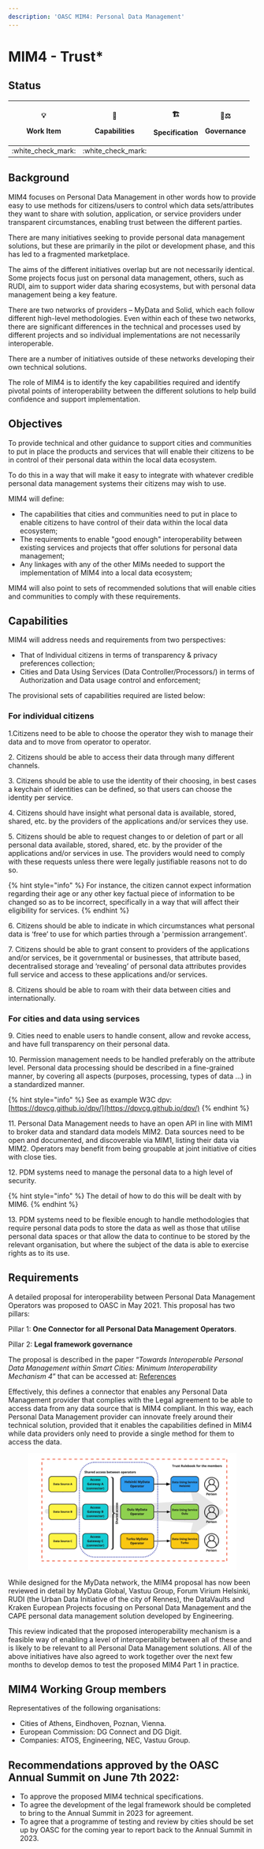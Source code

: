 ```yaml
---
description: 'OASC MIM4: Personal Data Management'
---
```


# MIM4 - Trust\*

## Status <a href="#mim1-contextinformationmanagement-goal" id="mim1-contextinformationmanagement-goal"></a>

| <p><span data-gb-custom-inline data-tag="emoji" data-code="1f4a1">💡</span></p><p>Work Item</p> | <p><span data-gb-custom-inline data-tag="emoji" data-code="1f9e9">🧩</span></p><p>Capabilities</p> | <p><span data-gb-custom-inline data-tag="emoji" data-code="1f3d7">🏗</span></p><p>Specification</p> | <p><span data-gb-custom-inline data-tag="emoji" data-code="1f469-2696">👩⚖</span></p><p>Governance</p> |
| :---------------------------------------------------------------------------------------------: | :------------------------------------------------------------------------------------------------: | :-------------------------------------------------------------------------------------------------: | :----------------------------------------------------------------------------------------------------: |
|                                       :white\_check\_mark:                                      |                                        :white\_check\_mark:                                        |                                                                                                     |                                                                                                        |

## Background <a href="#mim1-contextinformationmanagement-goal" id="mim1-contextinformationmanagement-goal"></a>

MIM4 focuses on Personal Data Management in other words how to provide easy to use methods for citizens/users to control which data sets/attributes they want to share with solution, application, or service providers under transparent circumstances, enabling trust between the different parties.

There are many initiatives seeking to provide personal data management solutions, but these are primarily in the pilot or development phase, and this has led to a fragmented marketplace.

The aims of the different initiatives overlap but are not necessarily identical. Some projects focus just on personal data management, others, such as RUDI, aim to support wider data sharing ecosystems, but with personal data management being a key feature.

There are two networks of providers – MyData and Solid, which each follow different high-level methodologies. Even within each of these two networks, there are significant differences in the technical and processes used by different projects and so individual implementations are not necessarily interoperable.

There are a number of initiatives outside of these networks developing their own technical solutions.

The role of MIM4 is to identify the key capabilities required and identify pivotal points of interoperability between the different solutions to help build confidence and support implementation.

## Objectives <a href="#mim1-contextinformationmanagement-goal" id="mim1-contextinformationmanagement-goal"></a>

To provide technical and other guidance to support cities and communities to put in place the products and services that will enable their citizens to be in control of their personal data within the local data ecosystem.

To do this in a way that will make it easy to integrate with whatever credible personal data management systems their citizens may wish to use.

MIM4 will define:

* The capabilities that cities and communities need to put in place to enable citizens to have control of their data within the local data ecosystem;
* The requirements to enable "good enough" interoperability between existing services and projects that offer solutions for personal data management;
* Any linkages with any of the other MIMs needed to support the implementation of MIM4 into a local data ecosystem;

MIM4 will also point to sets of recommended solutions that will enable cities and communities to comply with these requirements.

## Capabilities

MIM4 will address needs and requirements from two perspectives:

* That of Individual citizens in terms of transparency & privacy preferences collection;
* Cities and Data Using Services (Data Controller/Processors/) in terms of Authorization and Data usage control and enforcement;

The provisional sets of capabilities required are listed below:

### **For individual citizens**

1.Citizens need to be able to choose the operator they wish to manage their data and to move from operator to operator.

2\. Citizens should be able to access their data through many different channels.

3\. Citizens should be able to use the identity of their choosing, in best cases a keychain of identities can be defined, so that users can choose the identity per service.

4\. Citizens should have insight what personal data is available, stored, shared, etc. by the providers of the applications and/or services they use.

5\. Citizens should be able to request changes to or deletion of part or all personal data available, stored, shared, etc. by the provider of the applications and/or services in use. The providers would need to comply with these requests unless there were legally justifiable reasons not to do so.

{% hint style="info" %}
For instance, the citizen cannot expect information regarding their age or any other key factual piece of information to be changed so as to be incorrect, specifically in a way that will affect their eligibility for services.
{% endhint %}

6\. Citizens should be able to indicate in which circumstances what personal data is ‘free’ to use for which parties through a 'permission arrangement'.

7\. Citizens should be able to grant consent to providers of the applications and/or services, be it governmental or businesses, that attribute based, decentralised storage and ‘revealing’ of personal data attributes provides full service and access to these applications and/or services.

8\. Citizens should be able to roam with their data between cities and internationally.

### **For cities and data using services**

9\. Cities need to enable users to handle consent, allow and revoke access, and have full transparency on their personal data.

10\. Permission management needs to be handled preferably on the attribute level. Personal data processing should be described in a fine-grained manner, by covering all aspects (purposes, processing, types of data …) in a standardized manner.

{% hint style="info" %}
See as example W3C dpv: [https://dpvcg.github.io/dpv/](https://dpvcg.github.io/dpv/)
{% endhint %}

11\. Personal Data Management needs to have an open API in line with MIM1 to broker data and standard data models MIM2. Data sources need to be open and documented, and discoverable via MIM1, listing their data via MIM2. Operators may benefit from being groupable at joint initiative of cities with close ties.

12\. PDM systems need to manage the personal data to a high level of security.

{% hint style="info" %}
The detail of how to do this will be dealt with by MIM6.
{% endhint %}

13\. PDM systems need to be flexible enough to handle methodologies that require personal data pods to store the data as well as those that utilise personal data spaces or that allow the data to continue to be stored by the relevant organisation, but where the subject of the data is able to exercise rights as to its use.

## Requirements <a href="#mim4-personaldatamanagement-recommendation" id="mim4-personaldatamanagement-recommendation"></a>

A detailed proposal for interoperability between Personal Data Management Operators was proposed to OASC in May 2021. This proposal has two pillars:

Pillar 1: **One Connector for all Personal Data Management Operators**.

&#x20;Pillar 2: **Legal framework governance**

The proposal is described in the paper “_Towards Interoperable Personal Data Management within Smart Cities: Minimum Interoperability Mechanism 4_” that can be accessed at: [References](references.md)

Effectively, this defines a connector that enables any Personal Data Management provider that complies with the Legal agreement to be able to access data from any data source that is MIM4 compliant. In this way, each Personal Data Management provider can innovate freely around their technical solution, provided that it enables the capabilities defined in MIM4 while data providers only need to provide a single method for them to access the data.

<figure><img src="../../.gitbook/assets/MIM4_Trust_rulebook_for_the_members.png" alt=""><figcaption></figcaption></figure>

While designed for the MyData network, the MIM4 proposal has now been reviewed in detail by MyData Global, Vastuu Group, Forum Virium Helsinki, RUDI (the Urban Data Initiative of the city of Rennes), the DataVaults and Kraken European Projects focusing on Personal Data Management and the CAPE personal data management solution developed by Engineering.

This review indicated that the proposed interoperability mechanism is a feasible way of enabling a level of interoperability between all of these and is likely to be relevant to all Personal Data Management solutions. All of the above initiatives have also agreed to work together over the next few months to develop demos to test the proposed MIM4 Part 1 in practice.

## MIM4 Working Group members <a href="#mim3-ecosystemtransactionmanagement-recommendedspecifications" id="mim3-ecosystemtransactionmanagement-recommendedspecifications"></a>

Representatives of the following organisations:

* Cities of Athens, Eindhoven, Poznan, Vienna.
* European Commission: DG Connect and DG Digit.
* Companies: ATOS, Engineering, NEC, Vastuu Group.

## Recommendations approved by the OASC Annual Summit on June 7th 2022:

* To approve the proposed MIM4 technical specifications.
* To agree the development of the legal framework should be completed to bring to the Annual Summit in 2023 for agreement.
* To agree that a programme of testing and review by cities should be set up by OASC for the coming year to report back to the Annual Summit in 2023.
